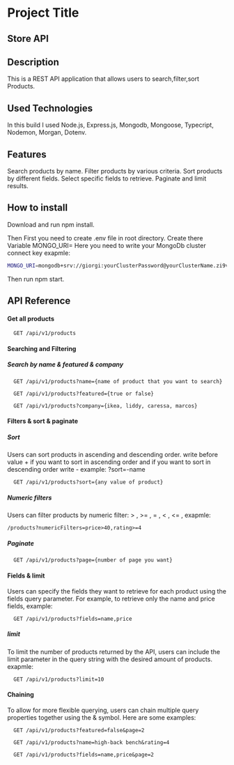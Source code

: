 # Project Title

## Store API

## Description

This is a REST API application that allows users to search,filter,sort Products.

## Used Technologies

In this build I used Node.js, Express.js, Mongodb, Mongoose, Typecript, Nodemon, Morgan, Dotenv.

## Features

Search products by name.
Filter products by various criteria.
Sort products by different fields.
Select specific fields to retrieve.
Paginate and limit results.

## How to install

Download and run npm install.

Then First you need to create .env file in root directory. Create there Variable
MONGO_URI= Here you need to write your MongoDb cluster connect key
exapmle:

```bash
MONGO_URI=mongodb+srv://giorgi:yourClusterPassword@yourClusterName.zi9vxpj.mongodb.net/yourDatabaseName?retryWrites=true&w=majority
```

Then run npm start.

## API Reference

#### Get all products

```http
  GET /api/v1/products
```

#### Searching and Filtering

##### Search by name & featured & company

```http
  GET /api/v1/products?name={name of product that you want to search}
```

```http
  GET /api/v1/products?featured={true or false}
```

```http
  GET /api/v1/products?company={ikea, liddy, caressa, marcos}
```

#### Filters & sort & paginate

##### Sort

Users can sort products in ascending and descending order. write before value + if you want to sort in ascending order and if you want to sort in descending order write - example: ?sort=-name

```http
  GET /api/v1/products?sort={any value of product}
```

##### Numeric filters

Users can filter products by numeric filter: > , >= , = , < , <= ,
exapmle:

```http
/products?numericFilters=price>40,rating>=4
```

##### Paginate

```http
  GET /api/v1/products?page={number of page you want}
```

#### Fields & limit

Users can specify the fields they want to retrieve for each product using the fields query parameter. For example, to retrieve only the name and price fields,
example:

```http
  GET /api/v1/products?fields=name,price
```

##### limit

To limit the number of products returned by the API, users can include the limit parameter in the query string with the desired amount of products.
exapmle:

```http
  GET /api/v1/products?limit=10
```

#### Chaining

To allow for more flexible querying, users can chain multiple query properties together using the & symbol. Here are some examples:

```http
  GET /api/v1/products?featured=false&page=2
```

```http
  GET /api/v1/products?name=high-back bench&rating=4
```

```http
  GET /api/v1/products?fields=name,price&page=2
```
